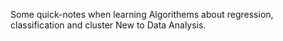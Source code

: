 
Some quick-notes when learning Algorithems about regression, classification and cluster
New to Data Analysis.
